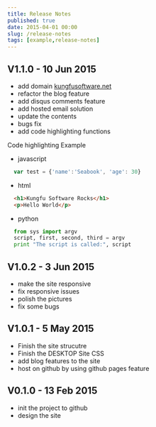 ```yaml
---
title: Release Notes
published: true
date: 2015-04-01 00:00
slug: /release-notes
tags: [example,release-notes]
---
```


## V1.1.0 - 10 Jun 2015
  - add domain [kungfusoftware.net](http://kungfusoftware.net)
  - refactor the blog feature
  - add disqus comments feature
  - add hosted email solution
  - update the contents
  - bugs fix
  - add code highlighting functions

Code highlighting Example

 - javascript

```javascript
  var test = {'name':'Seabook', 'age': 30}
```
 - html

```html
  <h1>Kungfu Software Rocks</h1>
  <p>Hello World</p>
```
 - python

```python
  from sys import argv
  script, first, second, third = argv
  print "The script is called:", script
```

## V1.0.2 - 3 Jun 2015
  - make the site responsive
  - fix responsive issues
  - polish the pictures
  - fix some bugs


## V1.0.1 - 5 May 2015
  - Finish the site strucutre
  - Finish the DESKTOP Site CSS
  - add blog features to the site
  - host on github by using github pages feature

## V0.1.0 - 13 Feb 2015
  - init the project to github
  - design the site
